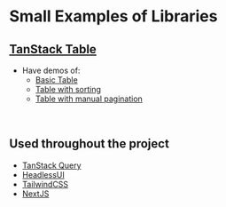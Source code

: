 # Small Examples of Libraries

## [TanStack Table](https://tanstack.com/table/v8)

- Have demos of:
  - [Basic Table](https://github.com/SammRosenthal/lib-examples/blob/main/pages/table/index.tsx)
  - [Table with sorting](https://github.com/SammRosenthal/lib-examples/blob/main/pages/table/withSorting.tsx)
  - [Table with manual pagination](https://github.com/SammRosenthal/lib-examples/blob/main/pages/table/withPagination.tsx)

<br/>

## Used throughout the project

- [TanStack Query](https://tanstack.com/query/v4/?from=reactQueryV3&original=https://react-query-v3.tanstack.com/)
- [HeadlessUI](https://headlessui.com/)
- [TailwindCSS](https://tailwindcss.com/)
- [NextJS](https://nextjs.org/)
